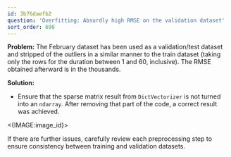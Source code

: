 ```yaml
---
id: 3b76daefb2
question: 'Overfitting: Absurdly high RMSE on the validation dataset'
sort_order: 690
---
```


**Problem:** The February dataset has been used as a validation/test dataset and stripped of the outliers in a similar manner to the train dataset (taking only the rows for the duration between 1 and 60, inclusive). The RMSE obtained afterward is in the thousands.

**Solution:**

- Ensure that the sparse matrix result from `DictVectorizer` is not turned into an `ndarray`. After removing that part of the code, a correct result was achieved.

<{IMAGE:image_id}>

If there are further issues, carefully review each preprocessing step to ensure consistency between training and validation datasets.